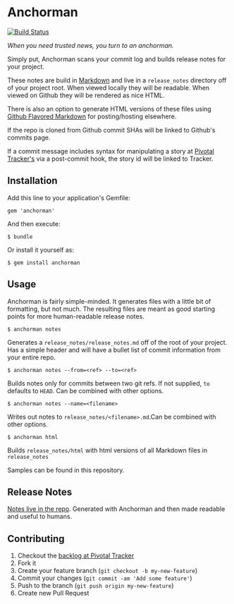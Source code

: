 # Anchorman
[![Build Status](https://travis-ci.org/infews/anchorman.png)](https://travis-ci.org/infews/anchorman)

_When you need trusted news, you turn to an anchorman._

Simply put, Anchorman scans your commit log and builds release notes for your project.

These notes are build in [Markdown][md] and live in a `release_notes` directory off of your project root. When viewed locally they will be readable. When viewed on Github they will be rendered as nice HTML.

There is also an option to generate HTML versions of these files using [Github Flavored Markdown][gfm] for posting/hosting elsewhere.

If the repo is cloned from Github commit SHAs will be linked to Github's commits page.

If a commit message includes syntax for manipulating a story at [Pivotal Tracker's][pt] via a post-commit hook, the story id will be linked to Tracker.

## Installation

Add this line to your application's Gemfile:

    gem 'anchorman'

And then execute:

    $ bundle

Or install it yourself as:

    $ gem install anchorman

## Usage

Anchorman is fairly simple-minded. It generates files with a little bit of formatting, but not much. The resulting files are meant as good starting points for more human-readable release notes.

    $ anchorman notes

Generates a `release_notes/release_notes.md` off of the root of your project. Has a simple header and will have a bullet list of commit information from your entire repo.

    $ anchorman notes --from=<ref> --to=<ref>

Builds notes only for commits between two git refs. If not supplied, `to` defaults to `HEAD`. Can be combined with other options.

    $ anchorman notes --name=<filename>

Writes out notes to `release_notes/<filename>.md`.Can be combined with other options.

    $ anchorman html

Builds `release_notes/html` with html versions of all Markdown files in `release_notes`

Samples can be found in this repository.     

## Release Notes

[Notes live in the repo](https://github.com/infews/anchorman/blob/master/release_notes/release_notes.md). Generated with Anchorman and then made readable and useful to humans.


## Contributing

1. Checkout the [backlog at Pivotal Tracker][backlog]
1. Fork it
1. Create your feature branch (`git checkout -b my-new-feature`)
1. Commit your changes (`git commit -am 'Add some feature'`)
1. Push to the branch (`git push origin my-new-feature`)
1. Create new Pull Request


[pt]: http://www.pivotaltracker.com
[md]: http://daringfireball.net/projects/markdown/
[gfm]: https://help.github.com/articles/github-flavored-markdown
[backlog]: https://www.pivotaltracker.com/projects/776269
